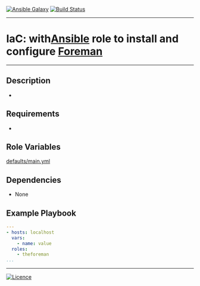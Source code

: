 [![Ansible Galaxy](https://img.shields.io/badge/Ansible%20Galaxy-The%20Foreman-blue.svg)](https://galaxy.ansible.com/wluisaraujo/iac-ansible-theforeman) [![Build Status](https://travis-ci.org/wluisaraujo/ansible-role-theforeman.svg?branch=master)](https://travis-ci.org/wluisaraujo/ansible-role-theforeman)

---
# IaC: with[Ansible](https://www.ansible.com) role to install and configure [Foreman](https://www.theforeman.org/)
------------

Description
------------

 *

Requirements
------------

 *

Role Variables
--------------

[defaults/main.yml](defaults/main.yml)

Dependencies
------------

* None

Example Playbook
----------------
```yaml
---
- hosts: localhost
  vars:
    - name: value
  roles:
    - theforeman
...
```

----------------
[![Licence](https://img.shields.io/badge/License-GPL%20v3-red.svg)](https://www.gnu.org/licenses/gpl-3.0.pt-br.html)

